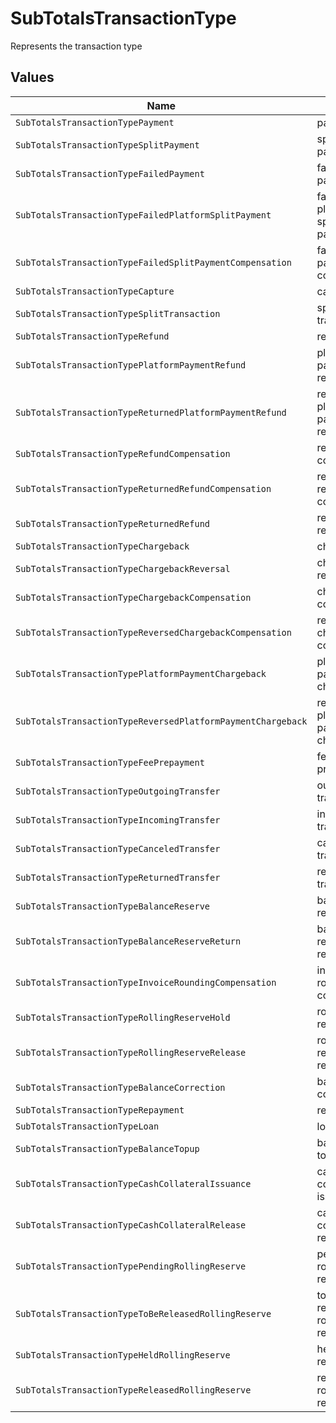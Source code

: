 # SubTotalsTransactionType

Represents the transaction type


## Values

| Name                                                        | Value                                                       |
| ----------------------------------------------------------- | ----------------------------------------------------------- |
| `SubTotalsTransactionTypePayment`                           | payment                                                     |
| `SubTotalsTransactionTypeSplitPayment`                      | split-payment                                               |
| `SubTotalsTransactionTypeFailedPayment`                     | failed-payment                                              |
| `SubTotalsTransactionTypeFailedPlatformSplitPayment`        | failed-platform-split-payment                               |
| `SubTotalsTransactionTypeFailedSplitPaymentCompensation`    | failed-split-payment-compensation                           |
| `SubTotalsTransactionTypeCapture`                           | capture                                                     |
| `SubTotalsTransactionTypeSplitTransaction`                  | split-transaction                                           |
| `SubTotalsTransactionTypeRefund`                            | refund                                                      |
| `SubTotalsTransactionTypePlatformPaymentRefund`             | platform-payment-refund                                     |
| `SubTotalsTransactionTypeReturnedPlatformPaymentRefund`     | returned-platform-payment-refund                            |
| `SubTotalsTransactionTypeRefundCompensation`                | refund-compensation                                         |
| `SubTotalsTransactionTypeReturnedRefundCompensation`        | returned-refund-compensation                                |
| `SubTotalsTransactionTypeReturnedRefund`                    | returned-refund                                             |
| `SubTotalsTransactionTypeChargeback`                        | chargeback                                                  |
| `SubTotalsTransactionTypeChargebackReversal`                | chargeback-reversal                                         |
| `SubTotalsTransactionTypeChargebackCompensation`            | chargeback-compensation                                     |
| `SubTotalsTransactionTypeReversedChargebackCompensation`    | reversed-chargeback-compensation                            |
| `SubTotalsTransactionTypePlatformPaymentChargeback`         | platform-payment-chargeback                                 |
| `SubTotalsTransactionTypeReversedPlatformPaymentChargeback` | reversed-platform-payment-chargeback                        |
| `SubTotalsTransactionTypeFeePrepayment`                     | fee-prepayment                                              |
| `SubTotalsTransactionTypeOutgoingTransfer`                  | outgoing-transfer                                           |
| `SubTotalsTransactionTypeIncomingTransfer`                  | incoming-transfer                                           |
| `SubTotalsTransactionTypeCanceledTransfer`                  | canceled-transfer                                           |
| `SubTotalsTransactionTypeReturnedTransfer`                  | returned-transfer                                           |
| `SubTotalsTransactionTypeBalanceReserve`                    | balance-reserve                                             |
| `SubTotalsTransactionTypeBalanceReserveReturn`              | balance-reserve-return                                      |
| `SubTotalsTransactionTypeInvoiceRoundingCompensation`       | invoice-rounding-compensation                               |
| `SubTotalsTransactionTypeRollingReserveHold`                | rolling-reserve-hold                                        |
| `SubTotalsTransactionTypeRollingReserveRelease`             | rolling-reserve-release                                     |
| `SubTotalsTransactionTypeBalanceCorrection`                 | balance-correction                                          |
| `SubTotalsTransactionTypeRepayment`                         | repayment                                                   |
| `SubTotalsTransactionTypeLoan`                              | loan                                                        |
| `SubTotalsTransactionTypeBalanceTopup`                      | balance-topup                                               |
| `SubTotalsTransactionTypeCashCollateralIssuance`            | cash-collateral-issuance';                                  |
| `SubTotalsTransactionTypeCashCollateralRelease`             | cash-collateral-release                                     |
| `SubTotalsTransactionTypePendingRollingReserve`             | pending-rolling-reserve                                     |
| `SubTotalsTransactionTypeToBeReleasedRollingReserve`        | to-be-released-rolling-reserve                              |
| `SubTotalsTransactionTypeHeldRollingReserve`                | held-rolling-reserve                                        |
| `SubTotalsTransactionTypeReleasedRollingReserve`            | released-rolling-reserve                                    |